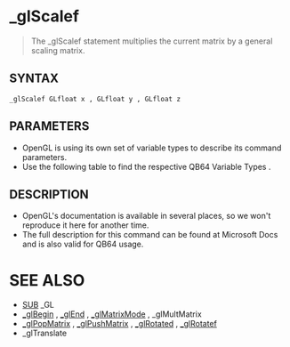 # _glScalef
> The _glScalef statement multiplies the current matrix by a general scaling matrix.

## SYNTAX
`_glScalef GLfloat x , GLfloat y , GLfloat z`

## PARAMETERS
* OpenGL is using its own set of variable types to describe its command parameters.
* Use the following table to find the respective QB64 Variable Types .


## DESCRIPTION
* OpenGL's documentation is available in several places, so we won't reproduce it here for another time.
* The full description for this command can be found at Microsoft Docs and is also valid for QB64 usage.


# SEE ALSO
* [SUB](SUB.md) _GL
* [_glBegin](_glBegin.md) , [_glEnd](_glEnd.md) , [_glMatrixMode](_glMatrixMode.md) , _glMultMatrix
* [_glPopMatrix](_glPopMatrix.md) , [_glPushMatrix](_glPushMatrix.md) , [_glRotated](_glRotated.md) , [_glRotatef](_glRotatef.md)
* _glTranslate

